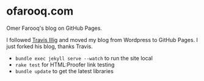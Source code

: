 ofarooq.com
================

Omer Farooq's blog on GitHub Pages.

I followed [Travis Illig](http://www.paraesthesia.com/archive/2014/08/22/moved-blog-to-github-pages/) and moved my blog from Wordpress to GitHub Pages. 
I just forked his blog, thanks Travis. 

- `bundle exec jekyll serve --watch` to run the site local
- `rake test` for HTML:Proofer link testing
- `bundle update` to get the latest libraries
